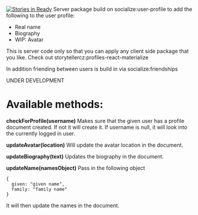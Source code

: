 [![Stories in Ready](https://badge.waffle.io/StorytellerCZ/meteor-profiles-server.png?label=ready&title=Ready)](https://waffle.io/StorytellerCZ/meteor-profiles-server)
Server package build on socialize:user-profile to add the following to the user profile:
* Real name
* Biography
* WIP: Avatar

This is server code only so that you can apply any client side package that you like. Check out storytellercz:profiles-react-materialize

In addition friending between users is build in via socialize:friendships

UNDER DEVELOPMENT

Available methods:
=====
**checkForProfile(username)**
Makes sure that the given user has a profile document created. If not it will create it. If username is null, it will look into the currently logged in user.

**updateAvatar(location)**
Will update the avatar location in the document.

**updateBiography(text)**
Updates the biography in the document.

**updateName(namesObject)**
Pass in the following object
```
{
  given: "given name",
  family: "family name"
}
```
It will then update the names in the document.
